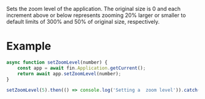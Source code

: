 Sets the zoom level of the application. The original size is 0 and each increment above or below represents zooming 20% larger or smaller to default limits of 300% and 50% of original size, respectively.

# Example
```js
async function setZoomLevel(number) {
    const app = await fin.Application.getCurrent();
    return await app.setZoomLevel(number);
}

setZoomLevel(5).then(() => console.log('Setting a  zoom level')).catch(err => console.log(err));
```

